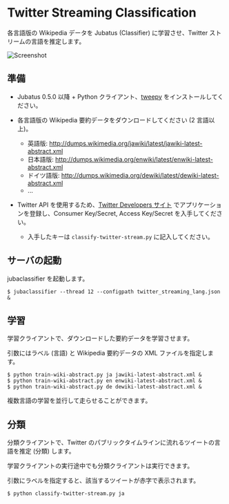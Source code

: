 Twitter Streaming Classification
================================

各言語版の Wikipedia データを Jubatus (Classifier) に学習させ、Twitter ストリームの言語を推定します。

![Screenshot](https://github.com/jubatus/jubatus-example/raw/master/twitter_streaming_lang/screenshot.png)

準備
----

* Jubatus 0.5.0 以降 + Python クライアント、[tweepy](https://github.com/tweepy/tweepy) をインストールしてください。

* 各言語版の Wikipedia 要約データをダウンロードしてください (2 言語以上)。

  - 英語版: http://dumps.wikimedia.org/jawiki/latest/jawiki-latest-abstract.xml
  - 日本語版: http://dumps.wikimedia.org/enwiki/latest/enwiki-latest-abstract.xml
  - ドイツ語版: http://dumps.wikimedia.org/dewiki/latest/dewiki-latest-abstract.xml
  - ...

* Twitter API を使用するため、[Twitter Developers サイト](https://dev.twitter.com/apps/new) でアプリケーションを登録し、Consumer Key/Secret, Access Key/Secret を入手してください。

  - 入手したキーは `classify-twitter-stream.py` に記入してください。

サーバの起動
------------

jubaclassifier を起動します。

```
$ jubaclassifier --thread 12 --configpath twitter_streaming_lang.json &
```

学習
----

学習クライアントで、ダウンロードした要約データを学習させます。

引数にはラベル (言語) と Wikipedia 要約データの XML ファイルを指定します。

```
$ python train-wiki-abstract.py ja jawiki-latest-abstract.xml &
$ python train-wiki-abstract.py en enwiki-latest-abstract.xml &
$ python train-wiki-abstract.py de dewiki-latest-abstract.xml &
```

複数言語の学習を並行して走らせることができます。

分類
----

分類クライアントで、Twitter のパブリックタイムラインに流れるツイートの言語を推定 (分類) します。

学習クライアントの実行途中でも分類クライアントは実行できます。

引数にラベルを指定すると、該当するツイートが赤字で表示されます。

```
$ python classify-twitter-stream.py ja
```
